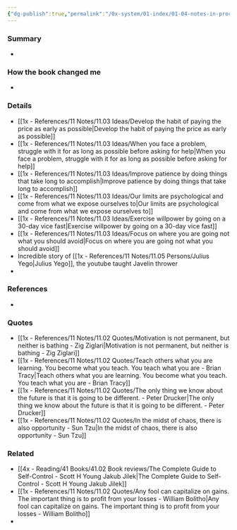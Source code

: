 ```yaml
---
{"dg-publish":true,"permalink":"/0x-system/01-index/01-04-notes-in-process/365-days-with-self-discipline-martin-meadows/","title":"365 Days with Self-Discipline - Martin Meadows","created":"2024-02-15T09:57:45.987+03:00","updated":"2024-02-20T12:01:22.210+03:00"}
---
```



### Summary
- 

### How the book changed me
- 

### Details
- [[1x - References/11 Notes/11.03 Ideas/Develop the habit of paying the price as early as possible\|Develop the habit of paying the price as early as possible]]
- [[1x - References/11 Notes/11.03 Ideas/When you face a problem, struggle with it for as long as possible before asking for help\|When you face a problem, struggle with it for as long as possible before asking for help]]
- [[1x - References/11 Notes/11.03 Ideas/Improve patience by doing things that take long to accomplish\|Improve patience by doing things that take long to accomplish]]
- [[1x - References/11 Notes/11.03 Ideas/Our limits are psychological and come from what we expose ourselves to\|Our limits are psychological and come from what we expose ourselves to]]
- [[1x - References/11 Notes/11.03 Ideas/Exercise willpower by going on a 30-day vice fast\|Exercise willpower by going on a 30-day vice fast]]
- [[1x - References/11 Notes/11.03 Ideas/Focus on where you are going not what you should avoid\|Focus on where you are going not what you should avoid]]
- Incredible story of [[1x - References/11 Notes/11.05 Persons/Julius Yego\|Julius Yego]], the youtube taught Javelin thrower
- 
### References
- 

### Quotes
- [[1x - References/11 Notes/11.02 Quotes/Motivation is not permanent, but neither is bathing - Zig Ziglari\|Motivation is not permanent, but neither is bathing - Zig Ziglari]]
- [[1x - References/11 Notes/11.02 Quotes/Teach others what you are learning. You become what you teach. You teach what you are - Brian Tracy\|Teach others what you are learning. You become what you teach. You teach what you are - Brian Tracy]]
- [[1x - References/11 Notes/11.02 Quotes/The only thing we know about the future is that it is going to be different. - Peter Drucker\|The only thing we know about the future is that it is going to be different. - Peter Drucker]]
- [[1x - References/11 Notes/11.02 Quotes/In the midst of chaos, there is also opportunity - Sun Tzu\|In the midst of chaos, there is also opportunity - Sun Tzu]]

### Related
- [[4x - Reading/41 Books/41.02 Book reviews/The Complete Guide to Self-Control - Scott H Young Jakub Jilek\|The Complete Guide to Self-Control - Scott H Young Jakub Jilek]]
- [[1x - References/11 Notes/11.02 Quotes/Any fool can capitalize on gains. The important thing is to profit from your losses - William Bolitho\|Any fool can capitalize on gains. The important thing is to profit from your losses - William Bolitho]]
- 

